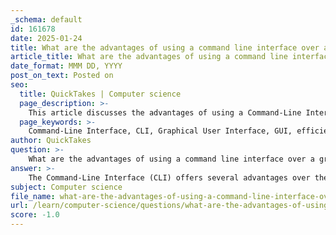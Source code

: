 ```yaml
---
_schema: default
id: 161678
date: 2025-01-24
title: What are the advantages of using a command line interface over a graphical user interface?
article_title: What are the advantages of using a command line interface over a graphical user interface?
date_format: MMM DD, YYYY
post_on_text: Posted on
seo:
  title: QuickTakes | Computer science
  page_description: >-
    This article discusses the advantages of using a Command-Line Interface (CLI) over a Graphical User Interface (GUI), highlighting benefits such as efficiency, lower resource usage, precision, scripting capabilities, remote management, flexibility, and enhanced learning opportunities.
  page_keywords: >-
    Command-Line Interface, CLI, Graphical User Interface, GUI, efficiency, speed, resource usage, precision, scripting, automation, remote management, flexibility, customization, learning, skill development, version control, collaboration
author: QuickTakes
question: >-
    What are the advantages of using a command line interface over a graphical user interface?
answer: >-
    The Command-Line Interface (CLI) offers several advantages over the Graphical User Interface (GUI), particularly in technical and professional environments. Here are some key benefits of using a CLI:\n\n1. **Efficiency and Speed**: Once users become familiar with the command syntax, they can execute tasks much faster than navigating through multiple GUI menus. Experienced users can perform complex operations with just a few keystrokes, significantly reducing the time required for various tasks.\n\n2. **Lower Resource Usage**: CLI typically consumes less memory and system resources compared to GUI. This makes it more suitable for environments with limited resources, such as servers or embedded systems, where performance is critical.\n\n3. **Greater Precision**: CLI allows for more precise control over commands and operations. Users can specify exact parameters and options, which can be more challenging to achieve through a GUI.\n\n4. **Scripting and Automation**: CLI supports scripting, enabling users to automate repetitive tasks. This can lead to increased productivity and efficiency, as users can execute a series of commands in a single script rather than performing each action manually.\n\n5. **Remote Management**: CLI is often preferred for remote management of systems, especially in network administration. It allows administrators to manage devices and servers over a network without the need for a graphical interface, which can be slower and more resource-intensive.\n\n6. **Flexibility and Customization**: While GUIs can be visually appealing, they often come with limitations in terms of customization. CLI allows users to create custom scripts and commands tailored to their specific needs, providing a level of flexibility that GUIs may not offer.\n\n7. **Learning and Skill Development**: Using a CLI can enhance a user's understanding of the underlying system and its operations. This knowledge can be beneficial for troubleshooting and system management.\n\n8. **Version Control and Collaboration**: In software development, using CLI tools like Git allows for better version control and collaboration among team members, as commands can be executed quickly and efficiently.\n\nIn summary, while GUIs are often more user-friendly and visually intuitive, CLIs provide significant advantages in terms of speed, resource efficiency, precision, and automation capabilities, making them a powerful tool for many users, especially in technical fields.
subject: Computer science
file_name: what-are-the-advantages-of-using-a-command-line-interface-over-a-graphical-user-interface.md
url: /learn/computer-science/questions/what-are-the-advantages-of-using-a-command-line-interface-over-a-graphical-user-interface
score: -1.0
---
```


&nbsp;